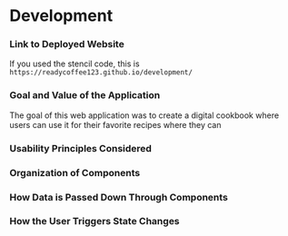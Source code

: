 # Development

### Link to Deployed Website

If you used the stencil code, this is `https://readycoffee123.github.io/development/`

### Goal and Value of the Application
The goal of this web application was to create a digital cookbook where users can use it for their favorite recipes where they can 

### Usability Principles Considered

### Organization of Components

### How Data is Passed Down Through Components

### How the User Triggers State Changes

